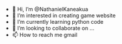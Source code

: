 - 👋 Hi, I’m @NathanielKaneakua
- 👀 I’m interested in creating game website
- 🌱 I’m currently learning python code
- 💞️ I’m looking to collaborate on ...
- 📫 How to reach me gmail

<!---
NathanielKaneakua/NathanielKaneakua is a ✨ special ✨ repository because its `README.md` (this file) appears on your GitHub profile.
You can click the Preview link to take a look at your changes.
--->
